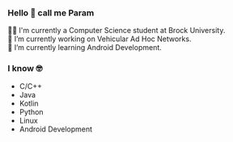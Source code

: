 ### Hello 👋 call me Param

👨‍🎓 I'm currently a Computer Science student at Brock University. <br>
🔭 I’m currently working on Vehicular Ad Hoc Networks. <br>
🌱 I’m currently learning Android Development. <br>

### I know 🤓 
- C/C++
- Java
- Kotlin
- Python
- Linux
- Android Development
